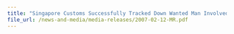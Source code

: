 ```yaml
---
title: "Singapore Customs Successfully Tracked Down Wanted Man Involved in Cigarette Smuggling: Man suspected to be linked to 171,000 packets seized cigarettes worth $1.7 million"
file_url: /news-and-media/media-releases/2007-02-12-MR.pdf
---
```


